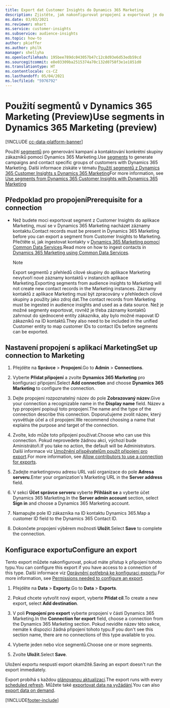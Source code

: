 ```yaml
---
title: Export dat Customer Insights do Dynamics 365 Marketing
description: Zjistěte, jak nakonfigurovat propojení a exportovat je do Dynamics 365 Marketing.
ms.date: 03/03/2021
ms.reviewer: mhart
ms.service: customer-insights
ms.subservice: audience-insights
ms.topic: how-to
author: pkieffer
ms.author: philk
manager: shellyha
ms.openlocfilehash: 195bee789dc043057b47c12c8d93e6d53edb59cd
ms.sourcegitcommit: e8e03309ba2515374a70c132d0758f3e1e1851d0
ms.translationtype: HT
ms.contentlocale: cs-CZ
ms.lasthandoff: 05/04/2021
ms.locfileid: "5976792"
---
```

# <a name="use-segments-in-dynamics-365-marketing-preview"></a><span data-ttu-id="16446-103">Použití segmentů v Dynamics 365 Marketing (Preview)</span><span class="sxs-lookup"><span data-stu-id="16446-103">Use segments in Dynamics 365 Marketing (preview)</span></span>

[!INCLUDE [cc-data-platform-banner](../includes/cc-data-platform-banner.md)]

<span data-ttu-id="16446-104">Použití [segmentů](segments.md) pro generování kampaní a kontaktování konkrétní skupiny zákazníků pomocí Dynamics 365 Marketing.</span><span class="sxs-lookup"><span data-stu-id="16446-104">Use [segments](segments.md) to generate campaigns and contact specific groups of customers with Dynamics 365 Marketing.</span></span> <span data-ttu-id="16446-105">Další informace získáte v tématu [Použití segmentů z Dynamics 365 Customer Insights s Dynamics 365 Marketing](/dynamics365/marketing/customer-insights-segments)</span><span class="sxs-lookup"><span data-stu-id="16446-105">For more information, see [Use segments from Dynamics 365 Customer Insights with Dynamics 365 Marketing](/dynamics365/marketing/customer-insights-segments)</span></span>

## <a name="prerequisite-for-a-connection"></a><span data-ttu-id="16446-106">Předpoklad pro propojení</span><span class="sxs-lookup"><span data-stu-id="16446-106">Prerequisite for a connection</span></span>

- <span data-ttu-id="16446-107">Než budete moci exportovat segment z Customer Insights do aplikace Marketing, musí se v Dynamics 365 Marketing nacházet záznamy kontaktu.</span><span class="sxs-lookup"><span data-stu-id="16446-107">Contact records must be present in Dynamics 365 Marketing before you can export a segment from Customer Insights to Marketing.</span></span> <span data-ttu-id="16446-108">Přečtěte si, jak ingestovat kontakty v [Dynamics 365 Marketing pomocí Common Data Services](connect-power-query.md).</span><span class="sxs-lookup"><span data-stu-id="16446-108">Read more on how to ingest contacts in [Dynamics 365 Marketing using Common Data Services](connect-power-query.md).</span></span>

  > [!NOTE]
  > <span data-ttu-id="16446-109">Export segmentů z přehledů cílové skupiny do aplikace Marketing nevytvoří nové záznamy kontaktů v instancích aplikace Marketing.</span><span class="sxs-lookup"><span data-stu-id="16446-109">Exporting segments from audience insights to Marketing will not create new contact records in the Marketing instances.</span></span> <span data-ttu-id="16446-110">Záznamy kontaktů z aplikace Marketing musí být zpracovány v přehledech cílové skupiny a použity jako zdroj dat.</span><span class="sxs-lookup"><span data-stu-id="16446-110">The contact records from Marketing must be ingested in audience insights and used as a data source.</span></span> <span data-ttu-id="16446-111">Než je možné segmenty exportovat, rovněž je třeba záznamy kontaktů zahrnout do sjednocené entity zákazníka, aby bylo možné mapovat ID zákazníků na ID kontaktů.</span><span class="sxs-lookup"><span data-stu-id="16446-111">They also need to be included in the unified Customer entity to map customer IDs to contact IDs before segments can be exported.</span></span>

## <a name="set-up-connection-to-marketing"></a><span data-ttu-id="16446-112">Nastavení propojení s aplikací Marketing</span><span class="sxs-lookup"><span data-stu-id="16446-112">Set up connection to Marketing</span></span>

1. <span data-ttu-id="16446-113">Přejděte na **Správce** > **Propojení**.</span><span class="sxs-lookup"><span data-stu-id="16446-113">Go to **Admin** > **Connections**.</span></span>

1. <span data-ttu-id="16446-114">Vyberte **Přidat připojení** a zvolte **Dynamics 365 Marketing** pro konfiguraci připojení.</span><span class="sxs-lookup"><span data-stu-id="16446-114">Select **Add connection** and choose **Dynamics 365 Marketing** to configure the connection.</span></span>

1. <span data-ttu-id="16446-115">Dejte propojení rozpoznatelný název do pole **Zobrazovaný název**.</span><span class="sxs-lookup"><span data-stu-id="16446-115">Give your connection a recognizable name in the **Display name** field.</span></span> <span data-ttu-id="16446-116">Název a typ propojení popisují toto propojení.</span><span class="sxs-lookup"><span data-stu-id="16446-116">The name and the type of the connection describe this connection.</span></span> <span data-ttu-id="16446-117">Doporučujeme zvolit název, který vysvětluje účel a cíl propojení.</span><span class="sxs-lookup"><span data-stu-id="16446-117">We recommend choosing a name that explains the purpose and target of the connection.</span></span>

1. <span data-ttu-id="16446-118">Zvolte, kdo může toto připojení používat.</span><span class="sxs-lookup"><span data-stu-id="16446-118">Choose who can use this connection.</span></span> <span data-ttu-id="16446-119">Pokud neprovedete žádnou akci, výchozí bude Aministrátoři.</span><span class="sxs-lookup"><span data-stu-id="16446-119">If you take no action, the default will be Administrators.</span></span> <span data-ttu-id="16446-120">Další informace viz [Umožnění přispěvatelům použít připojení pro export](connections.md#allow-contributors-to-use-a-connection-for-exports).</span><span class="sxs-lookup"><span data-stu-id="16446-120">For more information, see [Allow contributors to use a connection for exports](connections.md#allow-contributors-to-use-a-connection-for-exports).</span></span>

1. <span data-ttu-id="16446-121">Zadejte marketingovou adresu URL vaší organizace do pole **Adresa serveru**.</span><span class="sxs-lookup"><span data-stu-id="16446-121">Enter your organization's Marketing URL in the **Server address** field.</span></span>

1. <span data-ttu-id="16446-122">V sekci **Účet správce serveru** vyberte **Přihlásit se** a vyberte účet Dynamics 365 Marketing.</span><span class="sxs-lookup"><span data-stu-id="16446-122">In the **Server admin account** section, select **Sign in** and choose a Dynamics 365 Marketing account.</span></span>

1. <span data-ttu-id="16446-123">Namapujte pole ID zákazníka na ID kontaktu Dynamics 365.</span><span class="sxs-lookup"><span data-stu-id="16446-123">Map a customer ID field to the Dynamics 365 Contact ID.</span></span>

1. <span data-ttu-id="16446-124">Dokončete propojení výběrem možnosti **Uložit**.</span><span class="sxs-lookup"><span data-stu-id="16446-124">Select **Save** to complete the connection.</span></span> 

## <a name="configure-an-export"></a><span data-ttu-id="16446-125">Konfigurace exportu</span><span class="sxs-lookup"><span data-stu-id="16446-125">Configure an export</span></span>

<span data-ttu-id="16446-126">Tento export můžete nakonfigurovat, pokud máte přístup k připojení tohoto typu.</span><span class="sxs-lookup"><span data-stu-id="16446-126">You can configure this export if you have access to a connection of this type.</span></span> <span data-ttu-id="16446-127">Další informace viz [Oprávnění potřebná ke konfiguraci exportu](export-destinations.md#set-up-a-new-export).</span><span class="sxs-lookup"><span data-stu-id="16446-127">For more information, see [Permissions needed to configure an export](export-destinations.md#set-up-a-new-export).</span></span>

1. <span data-ttu-id="16446-128">Přejděte na **Data** > **Exporty**.</span><span class="sxs-lookup"><span data-stu-id="16446-128">Go to **Data** > **Exports**.</span></span>

1. <span data-ttu-id="16446-129">Pokud chcete vytvořit nový export, vyberte **Přidat cíl**.</span><span class="sxs-lookup"><span data-stu-id="16446-129">To create a new export, select **Add destination**.</span></span>

1. <span data-ttu-id="16446-130">V poli **Propojení pro export** vyberte propojení v části Dynamics 365 Marketing.</span><span class="sxs-lookup"><span data-stu-id="16446-130">In the **Connection for export** field, choose a connection from the Dynamics 365 Marketing section.</span></span> <span data-ttu-id="16446-131">Pokud nevidíte název této sekce, nemáte k dispozici žádná připojení tohoto typu.</span><span class="sxs-lookup"><span data-stu-id="16446-131">If you don't see this section name, there are no connections of this type available to you.</span></span>

1. <span data-ttu-id="16446-132">Vyberte jeden nebo více segmentů.</span><span class="sxs-lookup"><span data-stu-id="16446-132">Choose one or more segments.</span></span>

1. <span data-ttu-id="16446-133">Zvolte **Uložit**.</span><span class="sxs-lookup"><span data-stu-id="16446-133">Select **Save**.</span></span>

<span data-ttu-id="16446-134">Uložení exportu nespustí export okamžitě.</span><span class="sxs-lookup"><span data-stu-id="16446-134">Saving an export doesn't run the export immediately.</span></span>

<span data-ttu-id="16446-135">Export probíhá s každou [plánovanou aktualizací](system.md#schedule-tab).</span><span class="sxs-lookup"><span data-stu-id="16446-135">The export runs with every [scheduled refresh](system.md#schedule-tab).</span></span> <span data-ttu-id="16446-136">Můžete také [exportovat data na vyžádání](export-destinations.md#run-exports-on-demand).</span><span class="sxs-lookup"><span data-stu-id="16446-136">You can also [export data on demand](export-destinations.md#run-exports-on-demand).</span></span> 

[!INCLUDE[footer-include](../includes/footer-banner.md)]
